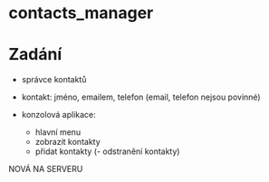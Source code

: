 # contacts_manager

# Zadání
- správce kontaktů
- kontakt: jméno, emailem, telefon (email, telefon nejsou povinné)

- konzolová aplikace:
    - hlavní menu
    - zobrazit kontakty
    - přidat kontakty
    (- odstranění kontakty)

NOVÁ NA SERVERU
